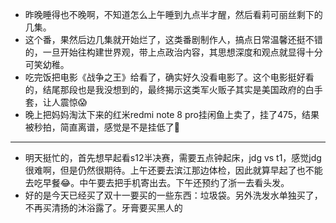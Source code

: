 - 昨晚睡得也不晚啊，不知道怎么上午睡到九点半才醒，然后看莉可丽丝剩下的几集。
- 这个番，果然后边几集就开始烂了，这类番剧制作人，搞点日常温馨还挺不错的，一旦开始往构建世界观，带上点政治内容，其思想深度和观点就显得十分可笑幼稚。
- 吃完饭把电影《战争之王》给看了，确实好久没看电影了。这个电影挺好看的，结尾那段也是我没想到的，最终揭示这类军火贩子其实是美国政府的白手套，让人震惊😱
- 晚上把妈妈淘汰下来的红米redmi note 8 pro挂闲鱼上卖了，挂了475，结果被秒拍，简直离谱，感觉是不是挂低了🤨
- ---
- 明天挺忙的，首先想早起看s12半决赛，需要五点钟起床，jdg vs t1，感觉jdg很难啊，但是仍然很期待。上午还要去滨江那边体检，因此就算早起了也不能去吃早餐😂。中午要去把手机寄出去。下午还预约了浙一去看头发。
- 好的是今天已经买了双十一要买的一些东西：垃圾袋。另外洗发水单独买了，不再买清扬的沐浴露了。牙膏要买黑人的